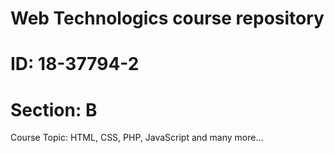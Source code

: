 # Web Technologics course repository
# ID: 18-37794-2
# Section: B
Course Topic:
 HTML,
 CSS,
 PHP,
 JavaScript
 and many more...
 
 
